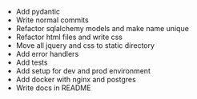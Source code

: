 * Add pydantic
* Write normal commits
* Refactor sqlalchemy models and make name unique
* Refactor html files and write css
* Move all jquery and css to static directory
* Add error handlers
* Add tests
* Add setup for dev and prod environment
* Add docker with nginx and postgres
* Write docs in README